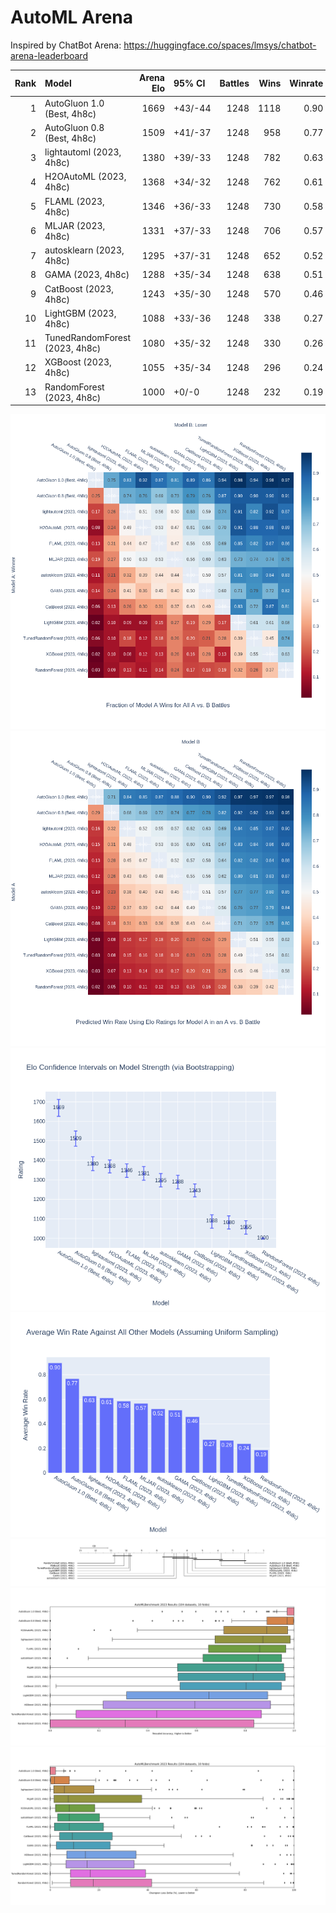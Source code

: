 # AutoML Arena

Inspired by ChatBot Arena: https://huggingface.co/spaces/lmsys/chatbot-arena-leaderboard

|   Rank | Model                          |   Arena Elo | 95% CI   |   Battles |   Wins | Winrate |
|-------:|:-------------------------------|------------:|:---------|----------:|-------:|--------:|
|      1 | AutoGluon 1.0 (Best, 4h8c)     |        1669 | +43/-44  |      1248 |   1118 |    0.90 |
|      2 | AutoGluon 0.8 (Best, 4h8c)     |        1509 | +41/-37  |      1248 |    958 |    0.77 |
|      3 | lightautoml (2023, 4h8c)       |        1380 | +39/-33  |      1248 |    782 |    0.63 |
|      4 | H2OAutoML (2023, 4h8c)         |        1368 | +34/-32  |      1248 |    762 |    0.61 |
|      5 | FLAML (2023, 4h8c)             |        1346 | +36/-33  |      1248 |    730 |    0.58 |
|      6 | MLJAR (2023, 4h8c)             |        1331 | +37/-33  |      1248 |    706 |    0.57 |
|      7 | autosklearn (2023, 4h8c)       |        1295 | +37/-31  |      1248 |    652 |    0.52 |
|      8 | GAMA (2023, 4h8c)              |        1288 | +35/-34  |      1248 |    638 |    0.51 |
|      9 | CatBoost (2023, 4h8c)          |        1243 | +35/-30  |      1248 |    570 |    0.46 |
|     10 | LightGBM (2023, 4h8c)          |        1088 | +33/-36  |      1248 |    338 |    0.27 |
|     11 | TunedRandomForest (2023, 4h8c) |        1080 | +35/-32  |      1248 |    330 |    0.26 |
|     12 | XGBoost (2023, 4h8c)           |        1055 | +35/-34  |      1248 |    296 |    0.24 |
|     13 | RandomForest (2023, 4h8c)      |        1000 | +0/-0    |      1248 |    232 |    0.19 |

![pairwise_fig.png](figures/pairwise_fig.png)
![pairwise_by_elo.png](figures/pairwise_by_elo.png)
![elo_ratings.png](figures/elo_ratings.png)
![average_winrate.png](figures/average_winrate.png)
![critical_difference.png](figures/critical_difference.png)
![boxplot_rescaled_accuracy.png](figures/boxplot_rescaled_accuracy.png)
![boxplot_champion_loss_delta.png](figures/boxplot_champion_loss_delta.png)
